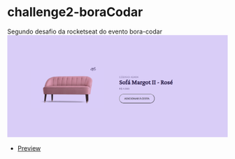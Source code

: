 # challenge2-boraCodar
 Segundo desafio da rocketseat do evento bora-codar
![Desktop](./images/print1.png)

-   [Preview](https://claudi-tm.github.io/Bora-Codar-RocketSeat/boracodar-desafio2/index.html)
